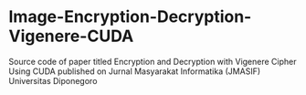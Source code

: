# Image-Encryption-Decryption-Vigenere-CUDA
Source code of paper titled Encryption and Decryption with Vigenere Cipher Using CUDA published on Jurnal Masyarakat Informatika (JMASIF) Universitas Diponegoro
